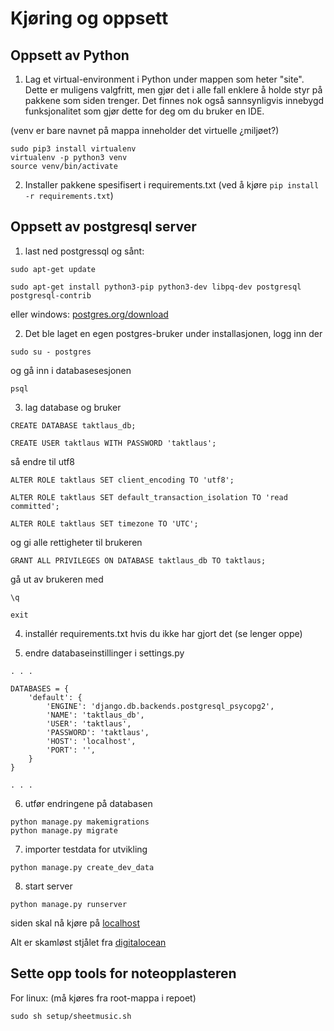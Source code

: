 # Kjøring og oppsett

## Oppsett av Python
1. Lag et virtual-environment i Python under mappen som heter "site". Dette er muligens valgfritt, men gjør det i alle fall enklere å holde styr på pakkene som siden trenger. Det finnes nok også sannsynligvis innebygd funksjonalitet som gjør dette for deg om du bruker en IDE.


(venv er bare navnet på mappa inneholder det virtuelle ¿miljøet?)
```
sudo pip3 install virtualenv
virtualenv -p python3 venv
source venv/bin/activate
```

2. Installer pakkene spesifisert i requirements.txt (ved å kjøre `pip install -r requirements.txt`)

## Oppsett av postgresql server
1. last ned postgressql og sånt:

`sudo apt-get update`

`sudo apt-get install python3-pip python3-dev libpq-dev postgresql postgresql-contrib`

eller windows: [postgres.org/download](https://www.postgresql.org/download/windows/)

2. Det ble laget en egen postgres-bruker under installasjonen, logg inn der 

`sudo su - postgres`

og gå inn i databasesesjonen

`psql`

3. lag database og bruker

`CREATE DATABASE taktlaus_db;`

`CREATE USER taktlaus WITH PASSWORD 'taktlaus';`

så endre til utf8 

`ALTER ROLE taktlaus SET client_encoding TO 'utf8';`

`ALTER ROLE taktlaus SET default_transaction_isolation TO 'read committed';`

`ALTER ROLE taktlaus SET timezone TO 'UTC';`

og gi alle rettigheter til brukeren 

`GRANT ALL PRIVILEGES ON DATABASE taktlaus_db TO taktlaus;`

gå ut av brukeren med 

`\q`

`exit`


4. installér requirements.txt hvis du ikke har gjort det (se lenger oppe)

5. endre databaseinstillinger i settings.py

```
. . .

DATABASES = {
    'default': {
        'ENGINE': 'django.db.backends.postgresql_psycopg2',
        'NAME': 'taktlaus_db',
        'USER': 'taktlaus',
        'PASSWORD': 'taktlaus',
        'HOST': 'localhost',
        'PORT': '',
    }
}

. . .
```

6. utfør endringene på databasen
```
python manage.py makemigrations
python manage.py migrate
```

7. importer testdata for utvikling

```
python manage.py create_dev_data
```

8. start server

```
python manage.py runserver
```

siden skal nå kjøre på [localhost](http://localhost:8000/)


Alt er skamløst stjålet fra [digitalocean](https://www.digitalocean.com/community/tutorials/how-to-use-postgresql-with-your-django-application-on-ubuntu-14-04)


## Sette opp tools for noteopplasteren

For linux: (må kjøres fra root-mappa i repoet)

```
sudo sh setup/sheetmusic.sh
```
